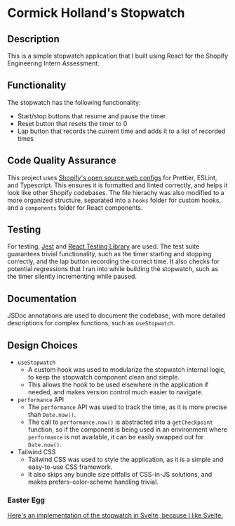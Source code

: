 # Cormick Holland's Stopwatch

## Description

This is a simple stopwatch application that I built using React for the Shopify Engineering Intern Assessment.

## Functionality

The stopwatch has the following functionality:
- Start/stop buttons that resume and pause the timer
- Reset button that resets the timer to 0
- Lap button that records the current time and adds it to a list of recorded times

## Code Quality Assurance

This project uses [Shopify's open source web configs](https://github.com/Shopify/web-configs) for Prettier, ESLint, and Typescript.
This ensures it is formatted and linted correctly, and helps it look like other Shopify codebases.
The file hierachy was also modified to a more organized structure, separated into a `hooks` folder for custom hooks, and a `components` folder for React components.

## Testing

For testing, [Jest](https://jestjs.io/) and [React Testing Library](https://testing-library.com/docs/react-testing-library/intro/) are used.
The test suite guarantees trivial functionality, such as the timer starting and stopping correctly, and the lap button recording the correct time.
It also checks for potential regressions that I ran into while building the stopwatch, such as the timer silently incrementing while paused.

## Documentation

JSDoc annotations are used to document the codebase, with more detailed descriptions for complex functions, such as `useStopwatch`.

## Design Choices

- `useStopwatch`
  - A custom hook was used to modularize the stopwatch internal logic, to keep the stopwatch component clean and simple.
  - This allows the hook to be used elsewhere in the application if needed, and makes version control much easier to navigate.
- `performance` API
  - The `performance` API was used to track the time, as it is more precise than `Date.now()`.
  - The call to `performance.now()` is abstracted into a `getCheckpoint` function, so if the component is being used in an environment where `performance` is not available, it can be easily swapped out for `Date.now()`.
- Tailwind CSS
  - Tailwind CSS was used to style the application, as it is a simple and easy-to-use CSS framework.
  - It also skips any bundle size pitfalls of CSS-in-JS solutions, and makes prefers-color-scheme handling trivial.

### Easter Egg

[Here's an implementation of the stopwatch in Svelte, because I like Svelte.](https://svelte-5-preview.vercel.app/#H4sIAAAAAAAAE51YW2_bNhT-K5ybITJqy07aZZ3tBNuKPgxoi2LtW10gtERbTChSIKk4hqD_vsOLKMl2UmdpEUfkOd-5X-RqsKaMqMHsezXgOCeD2eCvohiMBnpXmAf1QJgm8KxEKRNzslCJpIW-WfKlpnkhpEZftSi2WCcZWkuRo-UgnoSj2CEsB_MOQ4UU0WXxDVO2pTxFdcvYu4jvlGME1skEcaHJDK1IgktFkM6oQuY_RxhJUjC0EyXK6SbTKMMPQCBQju8Johqu15Io0E9Ij6Ub2UC1FfIeFVIURLLdCN2VSiOcpgCrCpwQpEROthmRBGFgoPqcMUBclZSlBq2ncjQEfReT1kl80bpnAgfgy1ykdE1JOphpWZJ6FFwfKE8IAGKYb66XAw0uuun51hjdyuz4tnfhAxNcfBDMv0utBT8SUncRAmt4LT_XRK6Nv77RnMgv4E-FKnurc8oYVSQRPFUzxMt8RaQVWh9yf8TFR6p0j5_hAvjg5vuPPtu65ImmRk0hc6w_W-QIBDRShg2EhChJDuZJyjeGYhgXOP2qsdTR5QidT8-Hz0J_6pgQHbMnSIJTSKAM4qXQdV-xT1hn8ZoJIXsQaILeXE3Nz9Ap0YDklJeaPAfTx_k14ADk1RHAhvB0wKsG7uIQLSFc05dDXgTEgNeL0e1ZZb1Xz84q7wHzpweo47OqK7i-dXFDrk94O0P-X_fr4bA-q1eK06Ig2uVtBAXUVbeedfJ5aLNjkdIHlDCslKk_8qjHV48MrOd6nAsOXWc1fofs-Ubi3fj36RSlWN7P2qM306mv2qWufpJfXuYEhAJHNfHa1n3dfdWA9qZWjNbdOjqid67H74IOi-yyb9BlY9BKsNQY9LZj0LtDgy47Bi01iLZOUx59kl02gkoWBK2ETIlE7iP4xSF3D43_pCh5SlJUjN925FSvCIYQW4sxNAtE09Fe9FBEU2e9-7dgtG-pFXF1aNFbOAK7LwFd6Rn81RiI_E9FU_DyadFzHIsJo63uM8IU-Z-aBR844M_C-UCCTGnctCO6ve-LnRiX1U1gSnbzdHb18mXNyCMyv8aJYC4ZTBVCAKkmuWoezPCk613zmI2h0gjhaLVxyl-ECPuDP4I1h2XlQNpK-VMSblLmWKHO2pqP-ynQhH-xN8Ealwj-L1FlTq6rFkHak7ol-WJ2ji5FYQ7qHgbRexBEdwigKLrXEDB_Odk3r1_LXcNcbQ9RryU0n89tFsdGf7tk3KnughEG34bo9xlJ7gsB0zmy8w0h36NhV7KZzxMSc7G1bdUmDXm0a0QA2eu-DoQR3a_Ta3SmNNYkmhogR0CVdXraXhqj2nvrjHD3_YebJeYGYgcXU7s5Otok2AEXe3YFwEKSBypK9YVIKqxSU798npH1miQ6Av2vb5o5T9fQXLyOQ-8XT9-MIbvVPGAGUJAM__inFsaVr6MtrNRD9dC4o_28Kes973nm1_s2zJ2MemSGbVDOx9CpkTCCZVCt0dgvQ0PvQ8_hLd_shS8Ku0_A7l67q3rUMpvQHWEyx_OW2mjuCnGG9lxmfP_LEed7h_4s2haiTa81hlYcXOU-bX0flfu02BfF0fHs59zrJpbH9DT5v6em7TIHah7PZK_lKc7ZS6_pvIlUW1qO0Beh3cu7esH5gVaGNi5KlUUh8FBF6QzdmoXhrLL3jPCNziCTL-rbUUvWb_U99cam3gNpPdzTtUvbS656blvWSS9kbmKc8Fpme7nvgaanNMNlfnBuo3p4bOfI4TF4aP7k4vpV7xhJnY5R0Vn4Vp1BZzQ3W5c7Gvg25cdt8QgbXgF7XBjUv8GgtkN4m8GAbxawhq-K49gKsnKaAWZPYEitCPMTykk7YbOwb9pjo0V_g_DDP8zGnqkVOCZhNLmfBT-PkBU_g1dW-263HDQLwAkQNiQdBPv8IgQbvQ6CfX4RAgS6ww9PDfcpY773VcRT8z18USD4J4iqbr8i6H5XczDI977mcM3bQ0RY7XjS1rvJBrzFVCNOtgheQXKowCiCZiXYA3hYkjsYp13q8OIGFZuKBCLJdQyrI4z2D4yYp-jc5b5_Tw9FHoNif2l4rYdcI0Akk_MR2JJpDbvTZJKkPG6-7EmUihORLwedHhHjNP3wAPhm5SIc9spzJnB6bpS02j5PS6QU8jxY1FMt2LES6S7GkP08fZ9RlkaqAa07c_ZoL_pR_weoU9c3oxMAAA==)
